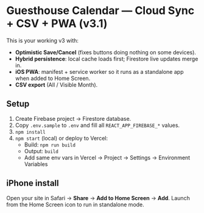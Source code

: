 # Guesthouse Calendar — Cloud Sync + CSV + PWA (v3.1)

This is your working v3 with:
- **Optimistic Save/Cancel** (fixes buttons doing nothing on some devices).
- **Hybrid persistence**: local cache loads first; Firestore live updates merge in.
- **iOS PWA**: manifest + service worker so it runs as a standalone app when added to Home Screen.
- **CSV export** (All / Visible Month).

## Setup
1) Create Firebase project → Firestore database.
2) Copy `.env.sample` to `.env` and fill all `REACT_APP_FIREBASE_*` values.
3) `npm install`
4) `npm start` (local) or deploy to Vercel:
   - Build: `npm run build`
   - Output: `build`
   - Add same env vars in Vercel → Project → Settings → Environment Variables

## iPhone install
Open your site in Safari → **Share** → **Add to Home Screen** → **Add**.
Launch from the Home Screen icon to run in standalone mode.
